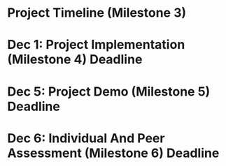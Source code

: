 # Project Timeline (Milestone 3)


# Dec 1: Project Implementation (Milestone 4) Deadline

# Dec 5: Project Demo (Milestone 5) Deadline

# Dec 6: Individual And Peer Assessment (Milestone 6) Deadline